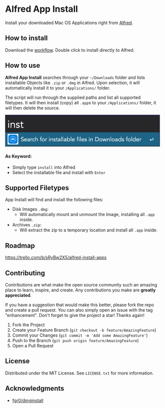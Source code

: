 # Alfred App Install
Install your downloaded Mac OS Applications right from [Alfred](https://www.alfredapp.com/).

## How to install
Download the [workflow](https://github.com/decisivedevops/alfred-install-apps/blob/main/Installing%20Apps.alfredworkflow). Double click to install directly to Alfred.

## How to use
**Alfred App Install** searches through your `~/Downloads` folder and lists installable Objects like `.zip` or `.dmg` in Alfred. Upon selection, it will automatically install it to your `/Applications/` folder.

The script will run through the supplied paths and list all supported filetypes. It will then install (copy) all `.app`s to your `/Applications/` folder, it will then delete the source.

![](./images/img-1.png)

#### As Keyword:
* Simply type `install` into Alfred
* Select the installable file and install with `Enter`

## Supported Filetypes
App Install will find and install the following files:

* Disk Images `.dmg`:
    - Will automatically mount and unmount the Image, installing all `.app` inside.
* Archives `.zip`:
    - Will extract the zip to a temporary location and install all `.app` inside.

<!-- ROADMAP -->
## Roadmap
https://trello.com/b/sRyBw2X5/alfred-install-apps

<!-- CONTRIBUTING -->
## Contributing

Contributions are what make the open source community such an amazing place to learn, inspire, and create. Any contributions you make are **greatly appreciated**.

If you have a suggestion that would make this better, please fork the repo and create a pull request. You can also simply open an issue with the tag "enhancement".
Don't forget to give the project a star! Thanks again!

1. Fork the Project
2. Create your Feature Branch (`git checkout -b feature/AmazingFeature`)
3. Commit your Changes (`git commit -m 'Add some AmazingFeature'`)
4. Push to the Branch (`git push origin feature/AmazingFeature`)
5. Open a Pull Request

<!-- LICENSE -->
## License

Distributed under the MIT License. See `LICENSE.txt` for more information.

<!-- ACKNOWLEDGMENTS -->
## Acknowledgments

* [fgr0/dmginstall](https://github.com/fgr0/dmginstall)
